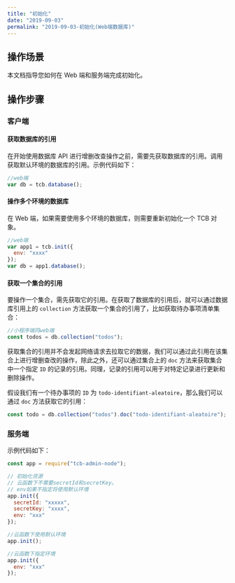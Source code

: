 ```yaml
---
title: "初始化"
date: "2019-09-03"
permalink: "2019-09-03-初始化(Web端数据库)"
---
```


## 操作场景

本文档指导您如何在 Web 端和服务端完成初始化。

## 操作步骤

### 客户端

#### 获取数据库的引用

在开始使用数据库 API 进行增删改查操作之前，需要先获取数据库的引用。调用获取默认环境的数据库的引用。示例代码如下：

```javascript
//web端
var db = tcb.database();
```

#### 操作多个环境的数据库

在 Web 端，如果需要使用多个环境的数据库，则需要重新初始化一个 TCB 对象。

```javascript
//web端
var app1 = tcb.init({
  env: "xxxx"
});
var db = app1.database();
```

#### 获取一个集合的引用

要操作一个集合，需先获取它的引用。在获取了数据库的引用后，就可以通过数据库引用上的 `collection` 方法获取一个集合的引用了，比如获取待办事项清单集合：

```javascript
//小程序端同web端
const todos = db.collection("todos");
```

获取集合的引用并不会发起网络请求去拉取它的数据，我们可以通过此引用在该集合上进行增删查改的操作，除此之外，还可以通过集合上的 `doc` 方法来获取集合中一个指定 `ID` 的记录的引用。同理，记录的引用可以用于对特定记录进行更新和删除操作。

假设我们有一个待办事项的 `ID` 为 `todo-identifiant-aleatoire`，那么我们可以通过 `doc` 方法获取它的引用：

```javascript
const todo = db.collection("todos").doc("todo-identifiant-aleatoire");
```

### 服务端

示例代码如下：

```javascript
const app = require("tcb-admin-node");

// 初始化资源
// 云函数下不需要secretId和secretKey。
// env如果不指定将使用默认环境
app.init({
  secretId: "xxxxx",
  secretKey: "xxxx",
  env: "xxx"
});

//云函数下使用默认环境
app.init();

//云函数下指定环境
app.init({
  env: "xxx"
});
```
